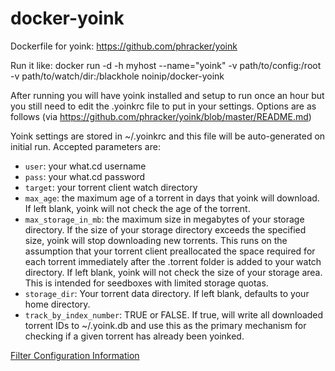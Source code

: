 docker-yoink
============

Dockerfile for yoink: https://github.com/phracker/yoink

Run it like: docker run -d -h myhost --name="yoink" -v path/to/config:/root -v path/to/watch/dir:/blackhole noinip/docker-yoink

After running you will have yoink installed and setup to run once an hour but you still need to edit the .yoinkrc file to put in your settings. Options are as follows (via https://github.com/phracker/yoink/blob/master/README.md)

Yoink settings are stored in ~/.yoinkrc and this file will be auto-generated on initial run. Accepted parameters are:

- `user`: your what.cd username
- `pass`: your what.cd password
- `target`: your torrent client watch directory
- `max_age`: the maximum age of a torrent in days that yoink will download. If left blank, yoink will not check the age of the torrent.
- `max_storage_in_mb`: the maximum size in megabytes of your storage directory. If the size of your storage directory exceeds the specified size, yoink will stop downloading new torrents. This runs on the assumption that your torrent client preallocated the space required for each torrent immediately after the .torrent folder is added to your watch directory. If left blank, yoink will not check the size of your storage area. This is intended for seedboxes with limited storage quotas.
- `storage_dir`: Your torrent data directory. If left blank, defaults to your home directory.
- `track_by_index_number`: TRUE or FALSE. If true, will write all downloaded torrent IDs to ~/.yoink.db and use this as the primary mechanism for checking if a given torrent has already been yoinked.

[Filter Configuration Information](http://git.io/5ZFi9A)
